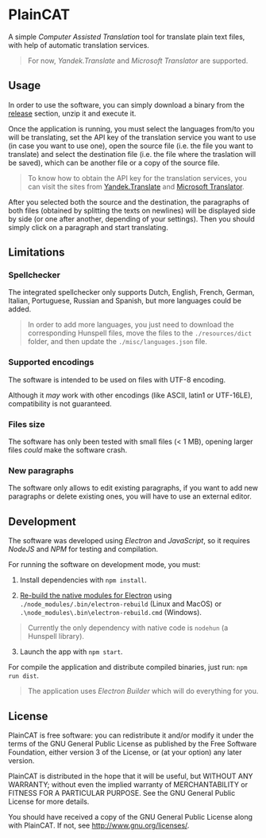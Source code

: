 PlainCAT
========

A simple _Computer Assisted Translation_ tool for translate plain text files,
with help of automatic translation services.

> For now, *Yandek.Translate* and *Microsoft Translator* are supported.


Usage
-----

In order to use the software, you can simply download a binary from the [release](https://github.com/jfmdev/PlainCAT/releases) section, unzip it and execute it.

Once the application is running, you must select the languages from/to you will be translating, set the API key of the translation service you want to use (in case you want to use one), open the source file (i.e. the file you want to translate) and select the destination file (i.e. the file where the traslation will be saved), which can be another file or a copy of the source file. 

> To know how to obtain the API key for the translation services, you can visit the sites from
 [Yandek.Translate](https://tech.yandex.com/translate/)
 and [Microsoft Translator](https://www.microsoft.com/en-us/translator/translatorapi.aspx).

After you selected both the source and the destination, the paragraphs of both files (obtained by splitting the texts on newlines) will be displayed side by side (or one after another, depending of your settings). Then you should simply click on a paragraph and start translating.


Limitations
-----------

### Spellchecker

The integrated spellchecker only supports Dutch, English, French, German, Italian, Portuguese, Russian and Spanish, but more languages could be added.

> In order to add more languages, you just need to download the corresponding Hunspell files, move the files to the `./resources/dict` folder, and then update the `./misc/languages.json` file.

### Supported encodings

The software is intended to be used on files with UTF-8 encoding.

Although it _may_ work with other encodings (like ASCII, latin1 or UTF-16LE), compatibility is not guaranteed.

### Files size

The software has only been tested with small files (< 1 MB), opening larger files _could_ make the software crash.

### New paragraphs

The software only allows to edit existing paragraphs, if you want to add new paragraphs or delete existing ones, you will have to use an external editor.


Development
-----------

The software was developed using *Electron* and *JavaScript*, so it requires *NodeJS* and *NPM* for testing and compilation.

For running the software on development mode, you must: 

 1. Install dependencies with `npm install`.

 2. [Re-build the native modules for Electron](https://electronjs.org/docs/tutorial/using-native-node-modules) using `./node_modules/.bin/electron-rebuild` (Linux and MacOS) or `.\node_modules\.bin\electron-rebuild.cmd` (Windows).

 > Currently the only dependency with native code is `nodehun` (a Hunspell library).

 3. Launch the app with `npm start`.

For compile the application and distribute compiled binaries, just run: `npm run dist`.

  > The application uses *Electron Builder* which will do everything for you.

License
-------

PlainCAT is free software: you can redistribute it and/or modify
it under the terms of the GNU General Public License as published by
the Free Software Foundation, either version 3 of the License, or
(at your option) any later version.

PlainCAT is distributed in the hope that it will be useful,
but WITHOUT ANY WARRANTY; without even the implied warranty of
MERCHANTABILITY or FITNESS FOR A PARTICULAR PURPOSE.  See the
GNU General Public License for more details.

You should have received a copy of the GNU General Public License
along with PlainCAT. If not, see <http://www.gnu.org/licenses/>.
